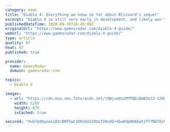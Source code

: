 ```yaml
---
category: news
title: "Diablo 4: Everything we know so far about Blizzard's sequel"
excerpt: "Diablo 4 is still very early in development, and likely won't release for years, but we already know quite a bit about Blizzard's dungeon-crawler thanks to substantive dev updates released every ..."
publishedDateTime: 2020-09-30T16:40:00Z
originalUrl: "https://www.gamesradar.com/diablo-4-guide/"
webUrl: "https://www.gamesradar.com/diablo-4-guide/"
type: article
quality: 87
heat: 87
published: true

provider:
  name: GamesRadar
  domain: gamesradar.com

topics:
  - Diablo 4

images:
  - url: "https://cdn.mos.cms.futurecdn.net/t9WjueUuzMfPQEzQwB3nJJ-1200-80.jpg"
    width: 1200
    height: 675
    isCached: true

secured: "Xub7p08ynakiB1rBKPIwCzORvQU220UuTV0odQ+dbw69p0K86a5zTT7ND7OvVnSAHxsoKgDl//vXcHFk2cMbi70FZr11hBr4qn8tbUxqJreWp7nBqRjMR+EBpMjc8tHLXFnWB5Hz0iOVPXVqQ4iAiwUUbuSCsHtZXHw2ZxbHO8Vt72haUv/VAg4jT9ITURW8FBj4o2GvifxCq9SBATCKqvB460vdaZXrXuyWCiXm8K3c6aRAJNT5KVGXIwqc9GCVYABViInGYwwfIZ1o+0CCoUEAvZFHvTNF7n1eGIFVERb/qujv0ZTgc+RoN6NteVAx6Ih/kXOllcOvaXa6LY+HkzGS3TG3uuUG6Jb/zJXDnMo=;xFAHLFix/tbHGcqBOkrHeg=="
---
```



